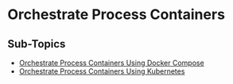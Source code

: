 # Orchestrate Process Containers

## Sub-Topics

* [Orchestrate Process Containers Using Docker Compose](orchestrate-process-containers-using-docker-compose.md)
* [Orchestrate Process Containers Using Kubernetes](orchestrate-process-containers-using-kubernetes.md)